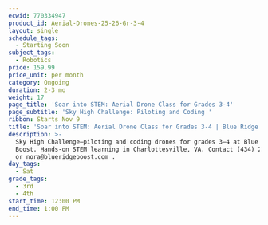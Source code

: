 ```yaml
---
ecwid: 770334947
product_id: Aerial-Drones-25-26-Gr-3-4
layout: single
schedule_tags:
  - Starting Soon
subject_tags:
  - Robotics
price: 159.99
price_unit: per month
category: Ongoing
duration: 2-3 mo
weight: 17
page_title: 'Soar into STEM: Aerial Drone Class for Grades 3-4'
page_subtitle: 'Sky High Challenge: Piloting and Coding '
ribbon: Starts Nov 9
title: 'Soar into STEM: Aerial Drone Class for Grades 3-4 | Blue Ridge Boost'
description: >-
  Sky High Challenge—piloting and coding drones for grades 3–4 at Blue Ridge
  Boost. Hands-on STEM learning in Charlottesville, VA. Contact (434) 260-0636
  or nora@blueridgeboost.com .
day_tags:
  - Sat
grade_tags:
  - 3rd
  - 4th
start_time: 12:00 PM
end_time: 1:00 PM
---
```


